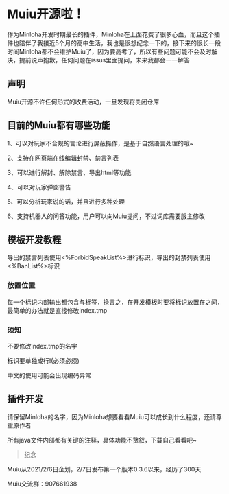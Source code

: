 # Muiu开源啦！

作为Minloha开发时期最长的插件，Minloha在上面花费了很多心血，而且这个插件也陪伴了我接近5个月的高中生活，我也是很想纪念一下的，接下来的很长一段时间Minloha都不会维护Muiu了，因为要高考了，所以有些问题可能不会及时解决，提前说声抱歉，任何问题在issus里面提问，未来我都会一一解答

## 声明

Muiu开源不许任何形式的收费活动，一旦发现将关闭仓库

## 目前的Muiu都有哪些功能

1、可以对玩家不合规的言论进行屏蔽操作，是基于自然语言处理的哦~

2、支持在网页端在线编辑封禁、禁言列表

3、可以进行解封、解除禁言、导出html等功能

4、可以对玩家弹窗警告

5、可以分析玩家说的话，并且进行多种处理

6、支持机器人的问答功能，用户可以向Muiu提问，不过词库需要服主修改

## 模板开发教程

导出的禁言列表使用<%ForbidSpeakList%>进行标识，导出的封禁列表使用<%BanList%>标识

### 放置位置

每一个标识内部输出都包含<tr>与<td>标签，换言之，在开发模板时要将标识放置在<thead></thead>之间，最简单的办法就是直接修改index.tmp

### 须知

不要修改index.tmp的名字

标识要单独成行!(必须必须)

中文的使用可能会出现编码异常

## 插件开发

请保留Minloha的名字，因为Minloha想要看看Muiu可以成长到什么程度，还请尊重原作者

所有java文件内部都有关键的注释，具体功能不赘叙，下载自己看看吧~

> 纪念

Muiu从2021/2/6日企划，2/7日发布第一个版本0.3.6以来，经历了300天

Muiu交流群：907661938